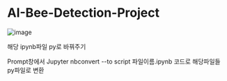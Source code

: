 # AI-Bee-Detection-Project

![image](https://user-images.githubusercontent.com/104436260/193985440-2c1c2cd9-9a1d-4998-91e5-72272c067f9b.png)

해당 ipynb파일 py로 바꿔주기

Prompt창에서 Jupyter nbconvert --to script 파일이름.ipynb 코드로 해당파일들 py파일로 변환
